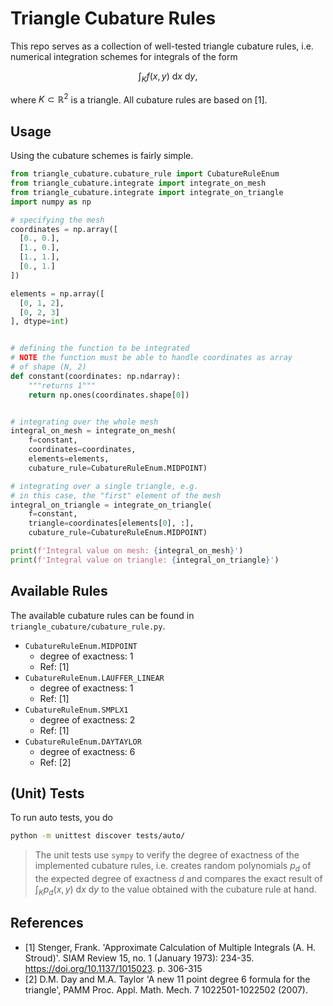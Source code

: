# Triangle Cubature Rules
This repo serves as a collection of well-tested triangle cubature rules,
i.e. numerical integration schemes for integrals of the form

$$
\int_K f(x, y) ~\mathrm{d}x ~\mathrm{d}y,
$$

where $K \subset \mathbb{R}^2$ is a triangle.
All cubature rules are based on [1].

## Usage
Using the cubature schemes is fairly simple.

```python
from triangle_cubature.cubature_rule import CubatureRuleEnum
from triangle_cubature.integrate import integrate_on_mesh
from triangle_cubature.integrate import integrate_on_triangle
import numpy as np

# specifying the mesh
coordinates = np.array([
  [0., 0.],
  [1., 0.],
  [1., 1.],
  [0., 1.]
])

elements = np.array([
  [0, 1, 2],
  [0, 2, 3]
], dtype=int)


# defining the function to be integrated
# NOTE the function must be able to handle coordinates as array
# of shape (N, 2)
def constant(coordinates: np.ndarray):
    """returns 1"""
    return np.ones(coordinates.shape[0])


# integrating over the whole mesh
integral_on_mesh = integrate_on_mesh(
    f=constant,
    coordinates=coordinates,
    elements=elements,
    cubature_rule=CubatureRuleEnum.MIDPOINT)

# integrating over a single triangle, e.g.
# in this case, the "first" element of the mesh
integral_on_triangle = integrate_on_triangle(
    f=constant,
    triangle=coordinates[elements[0], :],
    cubature_rule=CubatureRuleEnum.MIDPOINT)

print(f'Integral value on mesh: {integral_on_mesh}')
print(f'Integral value on triangle: {integral_on_triangle}')

```

## Available Rules
The available cubature rules can be found in `triangle_cubature/cubature_rule.py`.

- `CubatureRuleEnum.MIDPOINT`
  - degree of exactness: 1
  - Ref: [1]
- `CubatureRuleEnum.LAUFFER_LINEAR`
  - degree of exactness: 1
  - Ref: [1]
- `CubatureRuleEnum.SMPLX1`
  - degree of exactness: 2
  - Ref: [1]
- `CubatureRuleEnum.DAYTAYLOR`
  - degree of exactness: 6
  - Ref: [2]


## (Unit) Tests
To run auto tests, you do
```sh
python -m unittest discover tests/auto/
```

> The unit tests use `sympy` to verify the degree of exactness of the
> implemented cubature rules, i.e. creates random polynomials $p_d$ of the 
> expected degree of exactness $d$ and compares the exact result of
> $\int_K p_d(x, y) ~\mathrm{d}x ~\mathrm{d}y$ to the value obtained
> with the cubature rule at hand.

## References
- [1] Stenger, Frank.
    'Approximate Calculation of Multiple Integrals (A. H. Stroud)'.
    SIAM Review 15, no. 1 (January 1973): 234-35.
    https://doi.org/10.1137/1015023. p. 306-315
- [2] D.M. Day and M.A. Taylor 
    'A new 11 point degree 6 formula for the triangle',
    PAMM Proc. Appl. Math. Mech. 7 1022501-1022502 (2007).